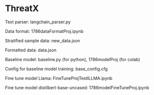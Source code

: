 # ThreatX
Text parser: langchain_parser.py  

Data format: 1786dataFormatProj.ipynb  

Stratified sample data: new_data.json 

Formatted data: data.json  

Baseline model: baseline.py (for python), 1786modelProj  (for colab)  

Config for baseline model training: base_config.cfg  

Fine tune model Llama: FineTuneProjTestILLMA.ipynb  

Fine tune model distilbert-base-uncased: 1786modelFineTuneProj.ipynb  
